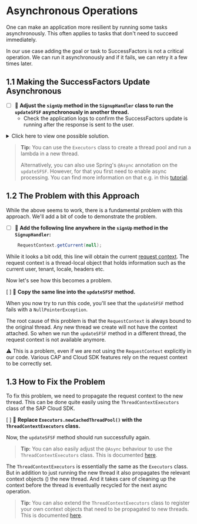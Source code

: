 # Asynchronous Operations

One can make an application more resilient by running some tasks asynchronously. This often applies to tasks that don't need to succeed immediately.

In our use case adding the goal or task to SuccessFactors is not a critical operation. We can run it asynchronously and if it fails, we can retry it a few times later.

## 1.1 Making the SuccessFactors Update Asynchronous

- [ ] 🔨 **Adjust the `signUp` method in the `SignupHandler` class to run the `updateSFSF` asynchronously in another thread.**
  - Check the application logs to confirm the SuccessFactors update is running after the response is sent to the user. 

<details><summary>Click here to view one possible solution.</summary>

```java
Executors.newCachedThreadPool()
        .execute(() -> updateSFSF(session));
```

</details>

> **Tip:** You can use the `Executors` class to create a thread pool and run a lambda in a new thread. 
> 
> Alternatively, you can also use Spring's `@Async` annotation on the `updateSFSF`.
> However, for that you first need to enable async processing.
> You can find more information on that e.g. in this [tutorial](https://www.baeldung.com/spring-async).

## 1.2 The Problem with this Approach

While the above seems to work, there is a fundamental problem with this approach.
We'll add a bit of code to demonstrate the problem.

- [ ] 🔨 **Add the following line anywhere in the `signUp` method in the `SignupHandler`:**
   
  ```java
   RequestContext.getCurrent(null);
   ```

While it looks a bit odd, this line will obtain the current [request context](https://cap.cloud.sap/docs/java/request-contexts).
The request context is a thread-local object that holds information such as the current user, tenant, locale, headers etc.

Now let's see how this becomes a problem.

[ ] 🔨 **Copy the same line into the `updateSFSF` method.** 

When you now try to run this code, you'll see that the `updateSFSF` method fails with a `NullPointerException`.

The root cause of this problem is that the `RequestContext` is always bound to the original thread.
Any new thread we create will not have the context attached. So when we run the `updateSFSF` method in a different thread, the request context is not available anymore.

⚠️ This is a problem, even if we are not using the `RequestContext` explicitly in our code.
Various CAP and Cloud SDK features rely on the request context to be correctly set.

## 1.3 How to Fix the Problem

To fix this problem, we need to propagate the request context to the new thread.
This can be done quite easily using the `ThreadContextExecutors` class of the SAP Cloud SDK.

[ ] 🔨 **Replace `Executors.newCachedThreadPool()` with the `ThreadContextExecutors` class.** 

Now, the `updateSFSF` method should run successfully again.

> **Tip:** You can also easily adjust the `@Async` behaviour to use the `ThreadContextExecutors` class. This is documented [here](https://sap.github.io/cloud-sdk/docs/java/features/multi-tenancy/thread-context#spring-integration).

The `ThreadContextExecutors` is essentially the same as the `Executors` class.
But in addition to just running the new thread it also propagates the relevant context objects () the new thread.
And it takes care of cleaning up the context before the thread is eventually recycled for the next async operation.

> **Tip:** You can also extend the `ThreadContextExecutors` class to register your own context objects that need to be propagated to new threads. This is documented [here](https://sap.github.io/cloud-sdk/docs/java/features/multi-tenancy/thread-context#passing-on-other-threadlocals).
